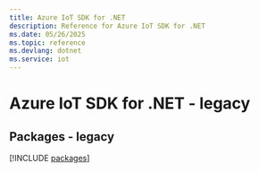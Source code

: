 ```yaml
---
title: Azure IoT SDK for .NET
description: Reference for Azure IoT SDK for .NET
ms.date: 05/26/2025
ms.topic: reference
ms.devlang: dotnet
ms.service: iot
---
```

# Azure IoT SDK for .NET - legacy
## Packages - legacy
[!INCLUDE [packages](iot-index.md)]